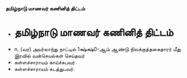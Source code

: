 **தமிழ்நாடு மாணவர் கணினித் திட்டம்**
- # தமிழ்நாடு மாணவர் கணினித் திட்டம்
- n. (வர) அயர்லாந்து நாட்டில் 1க்ஷ்க்ஷ்0-ஆம் ஆண்டு நிலக்குத்தகைதாரர் மீது இரவில் வன்செயல்கள் செய்தவர்
- கள்ளச்சாராயம் காய்ச்சுபவர்
- கள்ளச்சாராயம் கடத்துபவர்.

